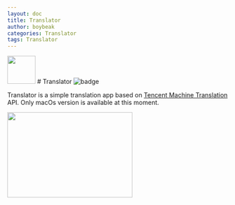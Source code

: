 ```yaml
---
layout: doc
title: Translator
author: boybeak
categories: Translator
tags: Translator
---
```


<img src="{{base_url}}/assets/images/translator-logo-512.png" width="64" height="64" /> # Translator ![badge](https://img.shields.io/badge/Translator-0.1-blue)

Translator is a simple translation app based on [Tencent Machine Translation](https://cloud.tencent.com/document/product/551/15611) API. Only macOs version is available at this moment.

<img src="{{base_url}}/assets/images/preview.jpg" width="285" height="195" />